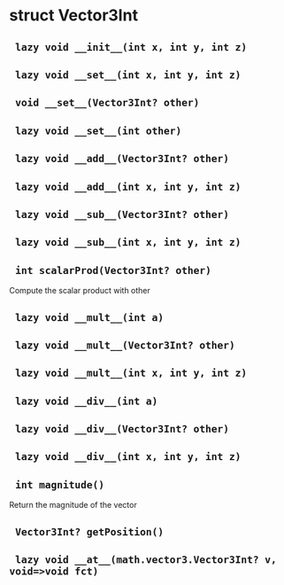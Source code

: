 # struct Vector3Int


## ` lazy void __init__(int x, int y, int z)`


## ` lazy void __set__(int x, int y, int z)`


## ` void __set__(Vector3Int? other)`


## ` lazy void __set__(int other)`


## ` lazy void __add__(Vector3Int? other)`


## ` lazy void __add__(int x, int y, int z)`


## ` lazy void __sub__(Vector3Int? other)`


## ` lazy void __sub__(int x, int y, int z)`


## ` int scalarProd(Vector3Int? other)`
Compute the scalar product with other

## ` lazy void __mult__(int a)`


## ` lazy void __mult__(Vector3Int? other)`


## ` lazy void __mult__(int x, int y, int z)`


## ` lazy void __div__(int a)`


## ` lazy void __div__(Vector3Int? other)`


## ` lazy void __div__(int x, int y, int z)`


## ` int magnitude()`
Return the magnitude of the vector



## ` Vector3Int? getPosition()`


## ` lazy void __at__(math.vector3.Vector3Int? v, void=>void fct)`



